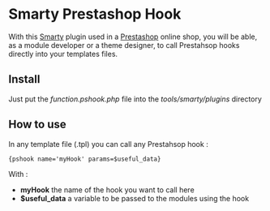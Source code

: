 Smarty Prestashop Hook
======================


With this [Smarty](http://www.smarty.net/) plugin used in a [Prestashop](http://www.prestashop.com) online shop, you will be able, as a module developer or a theme designer, to call Prestahsop hooks directly into your templates files.



## Install

Just put the *function.pshook.php* file into the *tools/smarty/plugins* directory


## How to use

In any template file (.tpl) you can call any Prestahsop hook :

	{pshook name='myHook' params=$useful_data}
	
With :

* **myHook** the name of the hook you want to call here
* **$useful_data** a variable to be passed to the modules using the hook



 